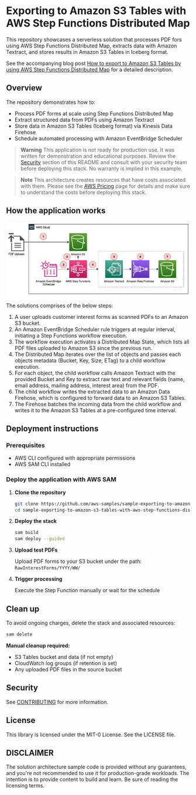 # Exporting to Amazon S3 Tables with AWS Step Functions Distributed Map

This repository showcases a serverless solution that processes PDF fors using AWS Step Functions Distributed Map, extracts data with Amazon Textract, and stores results in Amazon S3 Tables in Iceberg format.

See the accompanying blog post [How to export to Amazon S3 Tables by using AWS Step Functions Distributed Map](https://aws.amazon.com/blogs/compute/how-to-export-to-amazon-s3-tables-by-using-aws-step-functions-distributed-map/) for a detailed description.

## Overview

The repository demonstrates how to:
- Process PDF forms at scale using Step Functions Distributed Map
- Extract structured data from PDFs using Amazon Textract
- Store data in Amazon S3 Tables (Iceberg format) via Kinesis Data Firehose
- Schedule automated processing with Amazon EventBridge Scheduler

> **Warning**
> This application is not ready for production use. It was written for demonstration and educational purposes. Review the [Security](#security) section of this README and consult with your security team before deploying this stack. No warranty is implied in this example.

> **Note**
> This architecture creates resources that have costs associated with them. Please see the [AWS Pricing](https://aws.amazon.com/pricing/) page for details and make sure to understand the costs before deploying this stack.

## How the application works

![Architecture](solution-architecture.png)

The solutions comprises of the below steps:

1.	A user uploads customer interest forms as scanned PDFs to an Amazon S3 bucket.
2.	An Amazon EventBridge Scheduler rule triggers at regular interval, initiating a Step Functions workflow execution.
3.	The workflow execution activates a Distributed Map State, which lists all PDF files uploaded to Amazon S3 since the previous run.
4.	The Distributed Map iterates over the list of objects and passes each objects metadata (Bucket, Key, Size, ETag) to a child workflow execution.
5.	For each object, the child workflow calls Amazon Textract with the provided Bucket and Key to extract raw text and relevant fields (name, email address, mailing address, interest area) from the PDF.
6.	The child workflow writes the extracted data to an Amazon Data Firehose, which is configured to forward data to an Amazon S3 Tables. 
7.	The Firehose batches the incoming data from the child workflow and writes it to the Amazon S3 Tables at a pre-configured time interval. 

## Deployment instructions   

### Prerequisites

* AWS CLI configured with appropriate permissions
* AWS SAM CLI installed

### Deploy the application with AWS SAM

1. **Clone the repository**
   ```bash
   git clone https://github.com/aws-samples/sample-exporting-to-amazon-s3-tables-with-aws-step-functions-distributed-map.git
   cd sample-exporting-to-amazon-s3-tables-with-aws-step-functions-distributed-map
   ```

2. **Deploy the stack**
   ```bash
   sam build
   sam deploy --guided
   ```

3. **Upload test PDFs**

   Upload PDF forms to your S3 bucket under the path: `RawInterestForms/YYYY/WW/`

5. **Trigger processing**

   Execute the Step Function manually or wait for the schedule

## Clean up

To avoid ongoing charges, delete the stack and associated resources:

```bash
sam delete
```

**Manual cleanup required:**
- S3 Tables bucket and data (if not empty)
- CloudWatch log groups (if retention is set)
- Any uploaded PDF files in the source bucket
   
## Security

See [CONTRIBUTING](CONTRIBUTING.md#security-issue-notifications) for more information.

## License

This library is licensed under the MIT-0 License. See the LICENSE file.

## DISCLAIMER

The solution architecture sample code is provided without any guarantees, and you're not recommended to use it for production-grade workloads. The intention is to provide content to build and learn. Be sure of reading the licensing terms.
